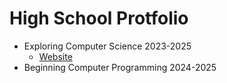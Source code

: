 # High School Protfolio
- Exploring Computer Science 2023-2025
  - [Website](https://saltynickel702.github.io/school/website%20ECS/)
- Beginning Computer Programming 2024-2025
